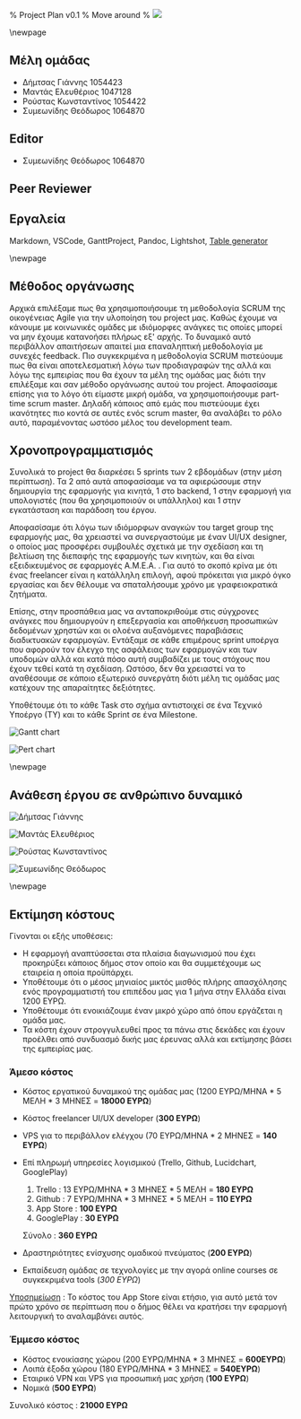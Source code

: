 % Project Plan v0.1
% Move around
% ![](images/Logo.jpg)

\newpage

## Μέλη ομάδας
* Δήμτσας Γιάννης 1054423
* Μαντάς Ελευθέριος 1047128
* Ρούστας Κωνσταντίνος 1054422
* Συμεωνίδης Θεόδωρος 1064870

## Editor
* Συμεωνίδης Θεόδωρος 1064870

## Peer Reviewer

## Εργαλεία
Markdown, VSCode, GanttProject, Pandoc, Lightshot, [Table generator](https://www.tablesgenerator.com/)

\newpage

## Μέθοδος οργάνωσης
Αρχικά επιλέξαμε πως θα χρησιμοποιήσουμε τη μεθοδολογία SCRUM της οικογένειας Agile για την υλοποίηση του project μας. Καθώς έχουμε να κάνουμε με κοινωνικές ομάδες με ιδιόμορφες ανάγκες τις οποίες μπορεί να μην έχουμε κατανοήσει πλήρως εξ' αρχής. Το δυναμικό αυτό περιβάλλον απαιτήσεων απαιτεί μια επαναληπτική μεθοδολογία με συνεχές feedback. Πιο συγκεκριμένα η μεθοδολογία SCRUM πιστεύουμε πως θα είναι αποτελεσματική λόγω των προδιαγραφών της αλλά και λόγω της εμπειρίας που θα έχουν τα μέλη της ομάδας μας διότι την επιλέξαμε και σαν μέθοδο οργάνωσης αυτού του project.
Αποφασίσαμε επίσης για το λόγο ότι είμαστε μικρή ομάδα, να χρησιμοποιήσουμε part-time scrum master. Δηλαδή κάποιος από εμάς που πιστεύουμε έχει ικανότητες πιο κοντά σε αυτές ενός scrum master, θα αναλάβει το ρόλο αυτό, παραμένοντας ωστόσο μέλος του development team.

## Χρονοπρογραμματισμός
Συνολικά το project θα διαρκέσει 5 sprints των 2 εβδομάδων (στην μέση περίπτωση). Τα 2 από αυτά αποφασίσαμε να τα αφιερώσουμε στην δημιουργία της εφαρμογής για κινητά, 1 στο backend, 1 στην εφαρμογή για υπολογιστές (που θα χρησιμοποιούν οι υπάλληλοι) και 1 στην εγκατάσταση και παράδοση του έργου.

Αποφασίσαμε ότι λόγω των ιδιόμορφων αναγκών του target group της εφαρμογής μας, θα χρειαστεί να συνεργαστούμε με έναν UI/UX designer, ο οποίος μας προσφέρει συμβουλές σχετικά με την σχεδίαση και τη βελτίωση της διεπαφής της εφαρμογής των κινητών, και θα είναι εξειδικευμένος σε εφαρμογές Α.Μ.Ε.Α. . Για αυτό το σκοπό κρίνα με ότι ένας freelancer είναι η κατάλληλη επιλογή, αφού πρόκειται για μικρό όγκο εργασίας και δεν θέλουμε να σπαταλήσουμε χρόνο με γραφειοκρατικά ζητήματα.

Επίσης, στην προσπάθεια μας να ανταποκριθούμε στις σύγχρονες ανάγκες που δημιουργούν η επεξεργασία και αποθήκευση προσωπικών δεδομένων χρηστών και οι ολοένα αυξανόμενες παραβιάσεις διαδικτυακών εφαρμογών. Εντάξαμε σε κάθε επιμέρους sprint υποέργα που αφορούν τον έλεγχο της ασφάλειας των εφαρμογών και των υποδομών αλλά και κατά πόσο αυτή συμβαδίζει με τους στόχους που έχουν τεθεί κατά τη σχεδίαση. Ωστόσο, δεν θα χρειαστεί να το αναθέσουμε σε κάποιο εξωτερικό συνεργάτη διότι μέλη τις ομάδας μας κατέχουν της απαραίτητες δεξιότητες.

Υποθέτουμε ότι το κάθε Task στο σχήμα αντιστοιχεί σε ένα Τεχνικό Υποέργο (ΤΥ) και το κάθε Sprint σε ένα Milestone. 

![Gantt chart](images/Project-plan-Gantt-chart.png)

![Pert chart](images/Project-plan-Pert-chart.png)

\newpage

## Ανάθεση έργου σε ανθρώπινο δυναμικό
![Δήμτσας Γιάννης](images/Project-plan-user-4.png)

![Μαντάς Ελευθέριος](images/Project-plan-user-3.png)

![Ρούστας Κωνσταντίνος](images/Project-plan-user-1.png)

![Συμεωνίδης Θεόδωρος](images/Project-plan-user-2.png)

\newpage

## Εκτίμηση κόστους
Γίνονται οι εξής υποθέσεις:

* Η εφαρμογή αναπτύσσεται στα πλαίσια διαγωνισμού που έχει προκηρύξει κάποιος δήμος στον οποίο και θα συμμετέχουμε ως εταιρεία η οποία προϋπάρχει.
* Υποθέτουμε ότι ο μέσος μηνιαίος μικτός μισθός πλήρης απασχόλησης ενός προγραμματιστή του επιπέδου μας για 1 μήνα στην Ελλάδα είναι 1200 ΕΥΡΩ.
* Υποθέτουμε ότι ενοικιάζουμε έναν μικρό χώρο από όπου εργάζεται η ομάδα μας.
* Τα κόστη έχουν στρογγυλευθεί προς τα πάνω στις δεκάδες και έχουν προέλθει από συνδυασμό δικής μας έρευνας αλλά και εκτίμησης βάσει της εμπειρίας μας.

### Άμεσο κόστος
* Κόστος εργατικού δυναμικού της ομάδας μας (1200 ΕΥΡΩ/ΜΗΝΑ * 5 ΜΕΛΗ * 3 ΜΗΝΕΣ = **18000 ΕΥΡΩ**)
* Κόστος freelancer UI/UX developer (**300 ΕΥΡΩ**)
* VPS για το περιβάλλον ελέγχου (70 ΕΥΡΩ/ΜΗΝΑ * 2 ΜΗΝΕΣ = **140 ΕΥΡΩ**)
* Επί πληρωμή υπηρεσίες λογισμικού (Trello, Github, Lucidchart, GooglePlay)
    1. Trello : 13 ΕΥΡΩ/ΜΗΝΑ * 3 ΜΗΝΕΣ * 5 ΜΕΛΗ = **180 ΕΥΡΩ**
    2. Github : 7 ΕΥΡΩ/ΜΗΝΑ * 3 ΜΗΝΕΣ * 5 ΜΕΛΗ = **110 ΕΥΡΩ**
    3. App Store : **100 ΕΥΡΩ**
    4. GooglePlay : **30 ΕΥΡΩ**

    Σύνολο : **360 ΕΥΡΩ**
* Δραστηριότητες ενίσχυσης ομαδικού πνεύματος (**200 ΕΥΡΩ**)
* Εκπαίδευση ομάδας σε τεχνολογίες με την αγορά online courses σε συγκεκριμένα tools (*300 ΕΥΡΩ*)

<ins>Υποσημείωση</ins> : Το κόστος του App Store είναι ετήσιο, για αυτό μετά τον πρώτο χρόνο σε περίπτωση που ο δήμος θέλει να κρατήσει την εφαρμογή λειτουργική το αναλαμβάνει αυτός.

### Έμμεσο κόστος
* Κόστος ενοικίασης χώρου (200 ΕΥΡΩ/ΜΗΝΑ * 3 ΜΗΝΕΣ = **600ΕΥΡΩ**)
* Λοιπά έξοδα χώρου (180 ΕΥΡΩ/ΜΗΝΑ * 3 ΜΗΝΕΣ = **540ΕΥΡΩ**)
* Εταιρικό VPN και VPS για προσωπική μας χρήση (**100 ΕΥΡΩ**)
* Νομικά (**500 ΕΥΡΩ**)

Συνολικό κόστος : **21000 ΕΥΡΩ**
